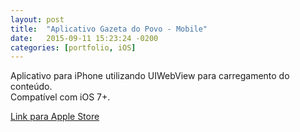 ```yaml
---
layout: post
title:  "Aplicativo Gazeta do Povo - Mobile"
date:   2015-09-11 15:23:24 -0200
categories: [portfolio, iOS]
---
```


Aplicativo para iPhone utilizando UIWebView para carregamento do conteúdo. 
<br/>Compatível com iOS 7+.

[Link para Apple Store](https://itunes.apple.com/us/app/gazeta-do-povo-mobile/id1031930643?l=pt&ls=1&mt=8)